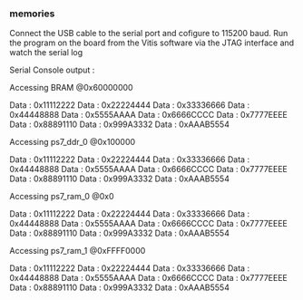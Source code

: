 ### memories

Connect the USB cable to the serial port and cofigure to 115200 baud.
Run the program on the board from the Vitis software via the JTAG interface and watch the serial log

Serial Console output :

 Accessing BRAM @0x60000000 

Data : 0x11112222 
Data : 0x22224444 
Data : 0x33336666 
Data : 0x44448888 
Data : 0x5555AAAA 
Data : 0x6666CCCC 
Data : 0x7777EEEE 
Data : 0x88891110 
Data : 0x999A3332 
Data : 0xAAAB5554 

 Accessing ps7_ddr_0 @0x100000 

Data : 0x11112222 
Data : 0x22224444 
Data : 0x33336666 
Data : 0x44448888 
Data : 0x5555AAAA 
Data : 0x6666CCCC 
Data : 0x7777EEEE 
Data : 0x88891110 
Data : 0x999A3332 
Data : 0xAAAB5554 

 Accessing ps7_ram_0 @0x0 

Data : 0x11112222 
Data : 0x22224444 
Data : 0x33336666 
Data : 0x44448888 
Data : 0x5555AAAA 
Data : 0x6666CCCC 
Data : 0x7777EEEE 
Data : 0x88891110 
Data : 0x999A3332 
Data : 0xAAAB5554 

 Accessing ps7_ram_1 @0xFFFF0000 

Data : 0x11112222 
Data : 0x22224444 
Data : 0x33336666 
Data : 0x44448888 
Data : 0x5555AAAA 
Data : 0x6666CCCC 
Data : 0x7777EEEE 
Data : 0x88891110 
Data : 0x999A3332 
Data : 0xAAAB5554 

